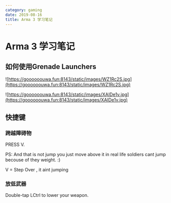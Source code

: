 ```yaml
---
category: gaming
date: 2019-08-16
title: Arma 3 学习笔记
---
```

# Arma 3 学习笔记

## 如何使用Grenade Launchers

![https://goooooouwa.fun:8143/static/images/WZ1Rc2S.jpg](https://goooooouwa.fun:8143/static/images/WZ1Rc2S.jpg)

![https://goooooouwa.fun:8143/static/images/XAIDe1v.jpg](https://goooooouwa.fun:8143/static/images/XAIDe1v.jpg)

## 快捷键

### 跨越障碍物

PRESS V.

PS: And that is not jump you just move above it in real life soldiers cant jump becouse of they weight. :)

V = Step Over , it aint jumping

### 放低武器

Double-tap LCtrl to lower your weapon.

